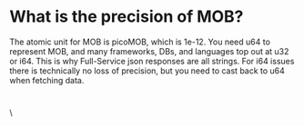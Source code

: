 # What is the precision of MOB?

The atomic unit for MOB is picoMOB, which is 1e-12. You need u64 to represent MOB, and many frameworks, DBs, and languages top out at u32 or i64. This is why Full-Service json responses are all strings. For i64 issues there is technically no loss of precision, but you need to cast back to u64 when fetching data.

###

\
\
